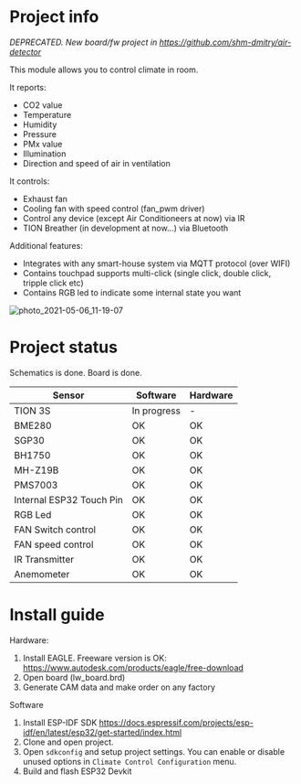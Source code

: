 Project info
=======

*DEPRECATED. New board/fw project in https://github.com/shm-dmitry/air-detector*

This module allows you to control climate in room.

It reports:
- CO2 value
- Temperature
- Humidity
- Pressure
- PMx value
- Illumination
- Direction and speed of air in ventilation  

It controls:
- Exhaust fan 
- Cooling fan with speed control (fan_pwm driver) 
- Control any device (except Air Conditioneers at now) via IR
- TION Breather (in development at now...) via Bluetooth

Additional features:
- Integrates with any smart-house system via MQTT protocol (over WIFI)
- Contains touchpad supports multi-click (single click, double click, tripple click etc)
- Contains RGB led to indicate some internal state you want

![photo_2021-05-06_11-19-07](https://user-images.githubusercontent.com/19342331/117265537-012f4a00-ae5d-11eb-97ac-4f9fc460ca42.jpg)

Project status
=======

Schematics is done.
Board is done.

| Sensor | Software | Hardware |
| --- | --- | --- |
| TION 3S | In progress | - |
| BME280 | OK | OK |
| SGP30 | OK | OK |
| BH1750 | OK | OK |
| MH-Z19B | OK | OK |
| PMS7003 | OK | OK |
| Internal ESP32 Touch Pin | OK | OK |
| RGB Led | OK | OK |
| FAN Switch control | OK | OK |
| FAN speed control | OK | OK |
| IR Transmitter | OK | OK |
| Anemometer | OK | OK |


Install guide
===========

Hardware:

1. Install EAGLE. Freeware version is OK: https://www.autodesk.com/products/eagle/free-download
2. Open board (lw_board.brd)
3. Generate CAM data and make order on any factory


Software
1. Install ESP-IDF SDK https://docs.espressif.com/projects/esp-idf/en/latest/esp32/get-started/index.html
2. Clone and open project. 
3. Open `sdkconfig` and setup project settings. You can enable or disable unused options in `Climate Control Configuration` menu.
4. Build and flash ESP32 Devkit


